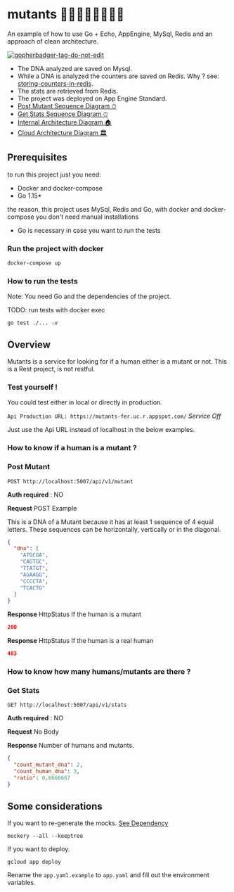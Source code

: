 # mutants 🧟‍♂️🧟‍♀️🦹‍♀️🦸‍♂️

An example of how to use Go + Echo, AppEngine, MySql, Redis and an approach of clean architecture.

<a href='https://github.com/jpoles1/gopherbadger' target='_blank'>![gopherbadger-tag-do-not-edit](https://img.shields.io/badge/Go%20Coverage-85%25-brightgreen.svg?longCache=true&style=flat)</a>

- The DNA analyzed are saved on Mysql.
- While a DNA is analyzed the counters are saved on Redis. Why ? see: [storing-counters-in-redis](https://redislabs.com/ebook/part-2-core-concepts/chapter-5-using-redis-for-application-support/5-2-counters-and-statistics/5-2-1-storing-counters-in-redis/).
- The stats are retrieved from Redis.
- The project was deployed on App Engine Standard.
- [Post Mutant Sequence Diagram ⏱](diagrams/post-mutant-sequence-diagram.pdf)
- [Get Stats Sequence Diagram ⏱](diagrams/stats-mutants-sequence-diagram.pdf)
- [Internal Architecture Diagram 🏠](diagrams/internal-architecture.pdf)
- [Cloud Architecture Diagram 🏛](diagrams/cloud-architecture.pdf)

## Prerequisites

to run this project just you need:

* Docker and docker-compose
* Go 1.15*

the reason, this project uses MySql, Redis and Go, with docker and docker-compose you don't need manual installations

* Go is necessary in case you want to run the tests

### Run the project with docker

```bash
docker-compose up
```

### How to run the tests

Note: You need Go and the dependencies of the project.

TODO: run tests with docker exec

```console
go test ./... -v
```

## Overview
Mutants is a service for looking for if a human either is a mutant or not. This is a Rest project, is not restful.

### Test yourself !

You could test either in local or directly in production.

`Api Production URL: https://mutants-fer.uc.r.appspot.com/`
*Service Off*

Just use the Api URL instead of localhost in the below examples.

### How to know if a human is a mutant ?

### Post Mutant

`POST http://localhost:5007/api/v1/mutant`

**Auth required** : NO

**Request** POST Example

This is a DNA of a Mutant because it has at least 1 sequence of 4 equal letters.
These sequences can be horizontally, vertically or in the diagonal.

```json
{
  "dna": [
    "ATGCGA",
    "CAGTGC",
    "TTATGT",
    "AGAAGG",
    "CCCCTA",
    "TCACTG"
  ]
}
```

**Response** HttpStatus If the human is a mutant

```json
200
```

**Response** HttpStatus If the human is a real human

```json
403
```

### How to know how many humans/mutants are there ?

### Get Stats

`GET http://localhost:5007/api/v1/stats`

**Auth required** : NO

**Request** No Body

**Response** Number of humans and mutants.

```json
{
  "count_mutant_dna": 2,
  "count_human_dna": 3,
  "ratio": 0.6666667
}
```

## Some considerations

If you want to re-generate the mocks. 
[See Dependency](https://github.com/vektra/mockery)

```console
mockery --all --keeptree
```

If you want to deploy.

```console
gcloud app deploy
```

Rename the `app.yaml.example` to `app.yaml` and fill out the environment variables.
